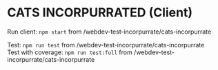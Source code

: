 # CATS INCORPURRATED (Client)

Run client: ```npm start``` from /webdev-test-incorpurrate/cats-incorpurrate<br>

Test: ```npm run test``` from /webdev-test-incorpurrate/cats-incorpurrate<br>
Test with coverage: ```npm run test:full``` from /webdev-test-incorpurrate/cats-incorpurrate